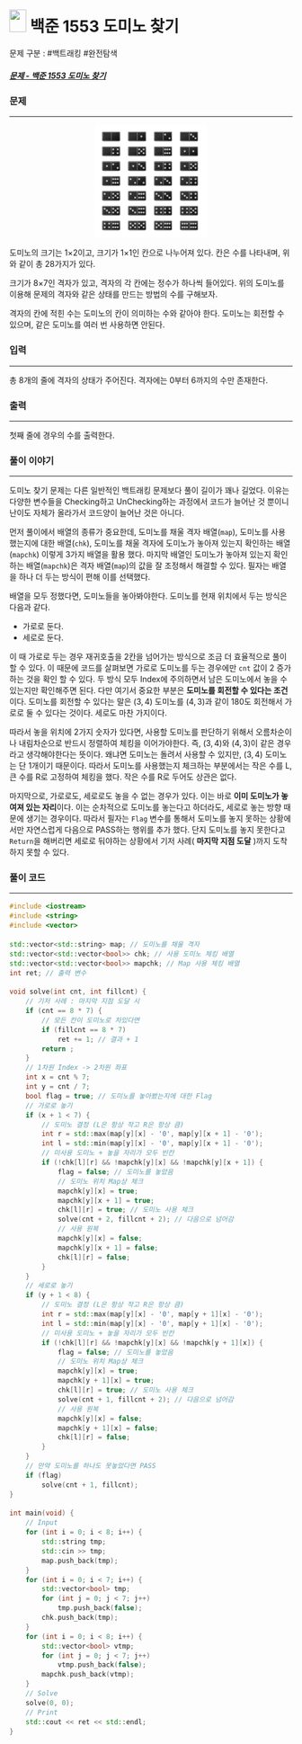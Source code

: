 
# <img src="https://d2gd6pc034wcta.cloudfront.net/tier/11.svg" width="30" height="40"> 백준 1553 도미노 찾기

문제 구분 : #백트래킹 #완전탐색
##### [문제 - 백준 1553 도미노 찾기](https://www.acmicpc.net/problem/1553)

### 문제
<hr>

<center><img src="./images/1553-1.png" width="200px" height="200px"></center>

도미노의 크기는 1×2이고, 크기가 1×1인 칸으로 나누어져 있다. 칸은 수를 나타내며, 위와 같이 총 28가지가 있다.

크기가 8×7인 격자가 있고, 격자의 각 칸에는 정수가 하나씩 들어있다. 위의 도미노를 이용해 문제의 격자와 같은 상태를 만드는 방법의 수를 구해보자.

격자의 칸에 적힌 수는 도미노의 칸이 의미하는 수와 같아야 한다. 도미노는 회전할 수 있으며, 같은 도미노를 여러 번 사용하면 안된다.

### 입력
<hr>

총 8개의 줄에 격자의 상태가 주어진다. 격자에는 0부터 6까지의 수만 존재한다.
### 출력
<hr>

첫째 줄에 경우의 수를 출력한다.

### 풀이 이야기
<hr>

도미노 찾기 문제는 다른 일반적인 백트래킹 문제보다 풀이 길이가 꽤나 길었다. 이유는 다양한 변수들을 Checking하고 UnChecking하는 과정에서 코드가 늘어난 것 뿐이니 난이도 자체가 올라가서 코드양이 늘어난 것은 아니다.

먼저 풀이에서 배열의 종류가 중요한데, 도미노를 채울 격자 배열(`map`), 도미노를 사용했는지에 대한 배열(`chk`), 도미노를 채울 격자에 도미노가 놓아져 있는지 확인하는 배열(`mapchk`) 이렇게 3가지 배열을 활용 했다. 마지막 배열인 도미노가 놓아져 있는지 확인하는 배열(`mapchk`)은 격자 배열(`map`)의 값을 잘 조정해서 해결할 수 있다. 필자는 배열을 하나 더 두는 방식이 편해 이를 선택했다.

배열을 모두 정했다면, 도미노들을 놓아봐야한다. 도미노를 현재 위치에서 두는 방식은 다음과 같다. 

- 가로로 둔다.
- 세로로 둔다.

이 때 가로로 두는 경우 재귀호출을 2칸을 넘어가는 방식으로 조금 더 효율적으로 풀이할 수 있다. 이 때문에 코드를 살펴보면 가로로 도미노를 두는 경우에만 `cnt` 값이 2 증가하는 것을 확인 할 수 있다. 두 방식 모두 Index에 주의하면서 남은 도미노에서 놓을 수 있는지만 확인해주면 된다. 다만 여기서 중요한 부분은 **도미노를 회전할 수 있다는 조건**이다. 도미노를 회전할 수 있다는 말은 $(3, 4)$ 도미노를 $(4, 3)$과 같이 180도 회전해서 가로로 둘 수 있다는 것이다. 세로도 마찬 가지이다. 

따라서 놓을 위치에 2가지 숫자가 있다면, 사용할 도미노를 판단하기 위해서 오름차순이나 내림차순으로 반드시 정렬하여 체킹을 이어가야한다. 즉, $(3, 4)$와 $(4, 3)$이 같은 경우라고 생각해야한다는 뜻이다. 왜냐면 도미노는 돌려서 사용할 수 있지만, $(3, 4)$ 도미노는 단 1개이기 때문이다. 따라서 도미노를 사용했는지 체크하는 부분에서는 작은 수를 L, 큰 수를 R로 고정하여 체킹을 했다. 작은 수를 R로 두어도 상관은 없다.

마지막으로, 가로로도, 세로로도 놓을 수 없는 경우가 있다. 이는 바로 **이미 도미노가 놓여져 있는 자리**이다. 이는 순차적으로 도미노를 놓는다고 하더라도, 세로로 놓는 방향 때문에 생기는 경우이다. 따라서 필자는 `Flag` 변수를 통해서 도미노를 놓지 못하는 상황에서만 자연스럽게 다음으로 PASS하는 행위를 추가 했다. 단지 도미노를 놓지 못한다고 `Return`을 해버리면 세로로 둬야하는 상황에서 기저 사례( **마지막 지점 도달** )까지 도착하지 못할 수 있다.


### 풀이 코드
<hr>

``` c++
#include <iostream>
#include <string>
#include <vector>

std::vector<std::string> map; // 도미노를 채울 격자
std::vector<std::vector<bool>> chk; // 사용 도미노 체킹 배열
std::vector<std::vector<bool>> mapchk; // Map 사용 체킹 배열 
int ret; // 출력 변수

void solve(int cnt, int fillcnt) {
    // 기저 사례 : 마지막 지점 도달 시
    if (cnt == 8 * 7) {
        // 모든 칸이 도미노로 차있다면
        if (fillcnt == 8 * 7)
            ret += 1; // 결과 + 1
        return ;
    }
    // 1차원 Index -> 2차원 좌표
    int x = cnt % 7;
    int y = cnt / 7;
    bool flag = true; // 도미노를 놓아봤는지에 대한 Flag
    // 가로로 놓기
    if (x + 1 < 7) {
        // 도미노 결정 (L은 항상 작고 R은 항상 큼)
        int r = std::max(map[y][x] - '0', map[y][x + 1] - '0');
        int l = std::min(map[y][x] - '0', map[y][x + 1] - '0');
        // 미사용 도미노 + 놓을 자리가 모두 빈칸
        if (!chk[l][r] && !mapchk[y][x] && !mapchk[y][x + 1]) {
            flag = false; // 도미노를 놓았음
            // 도미노 위치 Map상 체크
            mapchk[y][x] = true;
            mapchk[y][x + 1] = true;
            chk[l][r] = true; // 도미노 사용 체크
            solve(cnt + 2, fillcnt + 2); // 다음으로 넘어감
            // 사용 원복
            mapchk[y][x] = false;
            mapchk[y][x + 1] = false;
            chk[l][r] = false;
        }
    }
    // 세로로 놓기
    if (y + 1 < 8) {
        // 도미노 결정 (L은 항상 작고 R은 항상 큼)
        int r = std::max(map[y][x] - '0', map[y + 1][x] - '0');
        int l = std::min(map[y][x] - '0', map[y + 1][x] - '0');
        // 미사용 도미노 + 놓을 자리가 모두 빈칸
        if (!chk[l][r] && !mapchk[y][x] && !mapchk[y + 1][x]) {
            flag = false; // 도미노를 놓았음
            // 도미노 위치 Map상 체크
            mapchk[y][x] = true;
            mapchk[y + 1][x] = true;
            chk[l][r] = true; // 도미노 사용 체크
            solve(cnt + 1, fillcnt + 2); // 다음으로 넘어감
            // 사용 원복
            mapchk[y][x] = false;
            mapchk[y + 1][x] = false;
            chk[l][r] = false;
        }
    }
    // 만약 도미노를 하나도 못놓았다면 PASS
    if (flag)
        solve(cnt + 1, fillcnt);
}

int main(void) {
    // Input
    for (int i = 0; i < 8; i++) {
        std::string tmp;
        std::cin >> tmp;
        map.push_back(tmp);
    }
    for (int i = 0; i < 7; i++) {
        std::vector<bool> tmp;
        for (int j = 0; j < 7; j++)
            tmp.push_back(false);
        chk.push_back(tmp);
    }
    for (int i = 0; i < 8; i++) {
        std::vector<bool> vtmp;
        for (int j = 0; j < 7; j++)
            vtmp.push_back(false);
        mapchk.push_back(vtmp);
    }
    // Solve
    solve(0, 0);
    // Print
    std::cout << ret << std::endl;
}
```
